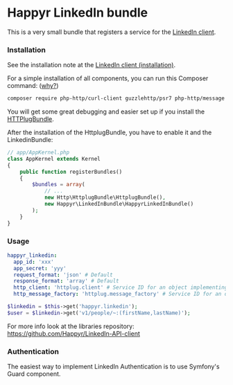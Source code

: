 # Happyr LinkedIn bundle

This is a very small bundle that registers a service for the [LinkedIn client](https://github.com/Happyr/LinkedIn-API-client).

### Installation

See the installation note at the [LinkedIn client (installation)](https://github.com/Happyr/LinkedIn-API-client#installation).

For a simple installation of all components, you can run this Composer command: ([why?](http://php-http.readthedocs.io/en/latest/httplug/users.html))
```bash
composer require php-http/curl-client guzzlehttp/psr7 php-http/message happyr/linkedin-bundle
```

You will get some great debugging and easier set up if you install the [HTTPlugBundle](https://github.com/php-http/HttplugBundle).

After the installation of the HttplugBundle, you have to enable it and the LinkedinBundle:
```php
// app/AppKernel.php
class AppKernel extends Kernel
{
    public function registerBundles()
    {
        $bundles = array(
            // ...
            new Http\HttplugBundle\HttplugBundle(),
            new Happyr\LinkedInBundle\HappyrLinkedInBundle()
        );
    }
}
```

### Usage 

```yaml
happyr_linkedin:
  app_id: 'xxx'
  app_secret: 'yyy'
  request_format: 'json' # Default
  response_format: 'array' # Default
  http_client: 'httplug.client' # Service ID for an object implementing Http\Client\HttpClient 
  http_message_factory: 'httplug.message_factory' # Service ID for an object implementing Http\Message\MessageFactory
```

```php
$linkedin = $this->get('happyr.linkedin');
$user = $linkedin->get('v1/people/~:(firstName,lastName)');
```

For more info look at the libraries repository: https://github.com/Happyr/LinkedIn-API-client

### Authentication

The easiest way to implement LinkedIn Authentication is to use Symfony's Guard component. 
